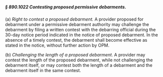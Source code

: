 ##### § 890.1022 Contesting proposed permissive debarments. #####

(a) *Right to contest a proposed debarment.* A provider proposed for debarment under a permissive debarment authority may challenge the debarment by filing a written contest with the debarring official during the 30-day notice period indicated in the notice of proposed debarment. In the absence of a timely contest, the debarment shall become effective as stated in the notice, without further action by OPM.

(b) *Challenging the length of a proposed debarment.* A provider may contest the length of the proposed debarment, while not challenging the debarment itself, or may contest both the length of a debarment and the debarment itself in the same contest.